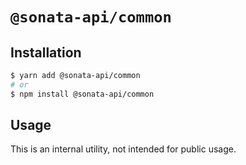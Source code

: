 # `@sonata-api/common`

## Installation

```sh
$ yarn add @sonata-api/common
# or
$ npm install @sonata-api/common
```

## Usage

This is an internal utility, not intended for public usage.
